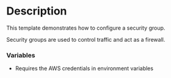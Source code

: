 # Description

This template demonstrates how to configure a security group.

Security groups are used to control traffic and act as a firewall.

### Variables
- Requires the AWS credentials in environment variables
